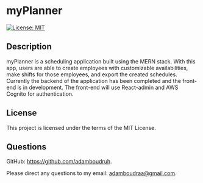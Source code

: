 
# myPlanner

[![License: MIT](https://img.shields.io/badge/License-MIT-yellow.svg)](https://opensource.org/licenses/MIT)


## Description
myPlanner is a scheduling application built using the MERN stack. With this app, users are able to create employees with customizable availabilities, make shifts for those employees, and export the created schedules. Currently the backend of the application has been completed and the front-end is in development. The front-end will use React-admin and AWS Cognito for authentication.


## License
This project is licensed under the terms of the MIT License.

## Questions

GitHub: https://github.com/adamboudruh.

Please direct any questions to my email: [adamboudraa@gmail.com](mailto:adamboudraa@gmail.com).
